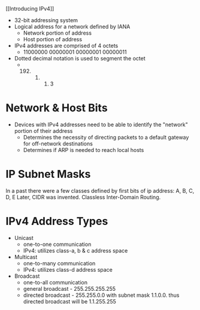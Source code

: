 [[Introducing IPv4]]
- 32-bit addressing system
- Logical address for a network defined by IANA
	- Network portion of address
	- Host portion of address
- IPv4 addresses are comprised of 4 octets
	- 11000000 00000001 00000001 00000011
- Dotted decimal notation is used to segment the octet
	- 192. 1. 1. 3
# Network & Host Bits
- Devices with IPv4 addresses need to be able to identify the "network" portion of their address
	- Determines the necessity of directing packets to a default gateway for off-network destinations
	- Determines if ARP is needed to reach local hosts
# IP Subnet Masks
In a past there were a few classes defined by first bits of ip address: A, B, C, D, E
Later, CIDR was invented. Classless Inter-Domain Routing.
# IPv4 Address Types
- Unicast
	- one-to-one communication
	- IPv4: utilizes class-a, b & c address space
- Multicast
	- one-to-many communication
	- IPv4: utilizes class-d address space
- Broadcast
	- one-to-all communication
	- general broadcast - 255.255.255.255
	- directed broadcast - 255.255.0.0 with subnet mask 1.1.0.0. thus directed broadcast will be 1.1.255.255